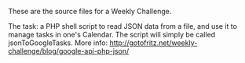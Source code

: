 These are the source files for a Weekly Challenge.

The task: a PHP shell script to read JSON data from a file, and use it to manage tasks in one's Calendar. The script will simply be called jsonToGoogleTasks.
More info: http://gotofritz.net/weekly-challenge/blog/google-api-php-json/
